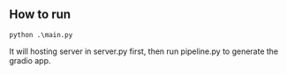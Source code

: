 ## How to run

```
python .\main.py
```

It will hosting server in server.py first, then run pipeline.py to generate the gradio app.

